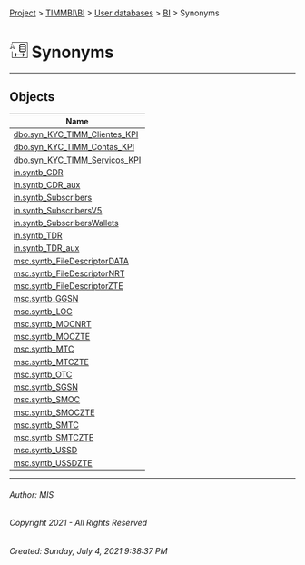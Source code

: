 #### 

[Project](../../../../index.md) > [TIMMBI\\BI](../../../index.md) > [User databases](../../index.md) > [BI](../index.md) > Synonyms

# ![Synonyms](../../../../Images/Synonym32.png) Synonyms

---

## <a name="#objects"></a>Objects

| Name |
|---|
| [dbo.syn_KYC_TIMM_Clientes_KPI](syn_KYC_TIMM_Clientes_KPI.md) |
| [dbo.syn_KYC_TIMM_Contas_KPI](syn_KYC_TIMM_Contas_KPI.md) |
| [dbo.syn_KYC_TIMM_Servicos_KPI](syn_KYC_TIMM_Servicos_KPI.md) |
| [in.syntb_CDR](syntb_CDR.md) |
| [in.syntb_CDR_aux](syntb_CDR_aux.md) |
| [in.syntb_Subscribers](syntb_Subscribers.md) |
| [in.syntb_SubscribersV5](syntb_SubscribersV5.md) |
| [in.syntb_SubscribersWallets](syntb_SubscribersWallets.md) |
| [in.syntb_TDR](syntb_TDR.md) |
| [in.syntb_TDR_aux](syntb_TDR_aux.md) |
| [msc.syntb_FileDescriptorDATA](syntb_FileDescriptorDATA.md) |
| [msc.syntb_FileDescriptorNRT](syntb_FileDescriptorNRT.md) |
| [msc.syntb_FileDescriptorZTE](syntb_FileDescriptorZTE.md) |
| [msc.syntb_GGSN](syntb_GGSN.md) |
| [msc.syntb_LOC](syntb_LOC.md) |
| [msc.syntb_MOCNRT](syntb_MOCNRT.md) |
| [msc.syntb_MOCZTE](syntb_MOCZTE.md) |
| [msc.syntb_MTC](syntb_MTC.md) |
| [msc.syntb_MTCZTE](syntb_MTCZTE.md) |
| [msc.syntb_OTC](syntb_OTC.md) |
| [msc.syntb_SGSN](syntb_SGSN.md) |
| [msc.syntb_SMOC](syntb_SMOC.md) |
| [msc.syntb_SMOCZTE](syntb_SMOCZTE.md) |
| [msc.syntb_SMTC](syntb_SMTC.md) |
| [msc.syntb_SMTCZTE](syntb_SMTCZTE.md) |
| [msc.syntb_USSD](syntb_USSD.md) |
| [msc.syntb_USSDZTE](syntb_USSDZTE.md) |


---

###### Author:  MIS

###### Copyright 2021 - All Rights Reserved

###### Created: Sunday, July 4, 2021 9:38:37 PM

